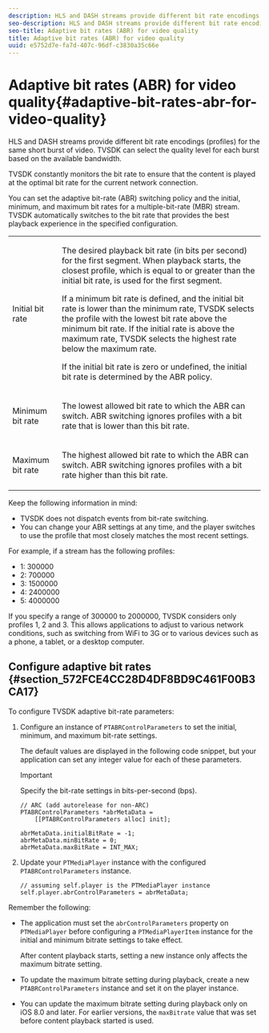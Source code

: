 ```yaml
---
description: HLS and DASH streams provide different bit rate encodings (profiles) for the same short burst of video. TVSDK can select the quality level for each burst based on the available bandwidth.
seo-description: HLS and DASH streams provide different bit rate encodings (profiles) for the same short burst of video. TVSDK can select the quality level for each burst based on the available bandwidth.
seo-title: Adaptive bit rates (ABR) for video quality
title: Adaptive bit rates (ABR) for video quality
uuid: e5752d7e-fa7d-407c-96df-c3830a35c66e
---
```


# Adaptive bit rates (ABR) for video quality{#adaptive-bit-rates-abr-for-video-quality}

HLS and DASH streams provide different bit rate encodings (profiles) for the same short burst of video. TVSDK can select the quality level for each burst based on the available bandwidth.

 TVSDK constantly monitors the bit rate to ensure that the content is played at the optimal bit rate for the current network connection.

You can set the adaptive bit-rate (ABR) switching policy and the initial, minimum, and maximum bit rates for a multiple-bit-rate (MBR) stream. TVSDK automatically switches to the bit rate that provides the best playback experience in the specified configuration. 

<table id="table_AF838E082235406AA359BF1C1A77F85F"> 
 <tbody> 
  <tr> 
   <td colname="col01"> Initial bit rate </td> 
   <td colname="col2"> <p>The desired playback bit rate (in bits per second) for the first segment. When playback starts, the closest profile, which is equal to or greater than the initial bit rate, is used for the first segment. </p> <p> If a minimum bit rate is defined, and the initial bit rate is lower than the minimum rate, TVSDK selects the profile with the lowest bit rate above the minimum bit rate. If the initial rate is above the maximum rate, TVSDK selects the highest rate below the maximum rate. </p> <p>If the initial bit rate is zero or undefined, the initial bit rate is determined by the ABR policy. </p> </td> 
  </tr> 
  <tr> 
   <td colname="col01"> Minimum bit rate </td> 
   <td colname="col2"> <p>The lowest allowed bit rate to which the ABR can switch. ABR switching ignores profiles with a bit rate that is lower than this bit rate. </p> </td> 
  </tr> 
  <tr> 
   <td colname="col01"> Maximum bit rate </td> 
   <td colname="col2"> <p>The highest allowed bit rate to which the ABR can switch. ABR switching ignores profiles with a bit rate higher than this bit rate. </p> </td> 
  </tr> 
 </tbody> 
</table>

Keep the following information in mind:

* TVSDK does not dispatch events from bit-rate switching. 
* You can change your ABR settings at any time, and the player switches to use the profile that most closely matches the most recent settings.

For example, if a stream has the following profiles:

* 1: 300000 
* 2: 700000 
* 3: 1500000 
* 4: 2400000 
* 5: 4000000

If you specify a range of 300000 to 2000000, TVSDK considers only profiles 1, 2 and 3. This allows applications to adjust to various network conditions, such as switching from WiFi to 3G or to various devices such as a phone, a tablet, or a desktop computer.

## Configure adaptive bit rates {#section_572FCE4CC28D4DF8BD9C461F00B3CA17}

To configure TVSDK adaptive bit-rate parameters:

1. Configure an instance of `PTABRControlParameters` to set the initial, minimum, and maximum bit-rate settings.

   The default values are displayed in the following code snippet, but your application can set any integer value for each of these parameters. 

   >[!IMPORTANT]
   >
   >Specify the bit-rate settings in bits-per-second (bps).

   ```
   // ARC (add autorelease for non-ARC) 
   PTABRControlParameters *abrMetaData =  
       [[PTABRControlParameters alloc] init];  
    
   abrMetaData.initialBitRate = -1; 
   abrMetaData.minBitRate = 0; 
   abrMetaData.maxBitRate = INT_MAX;
   ```

1. Update your `PTMediaPlayer` instance with the configured `PTABRControlParameters` instance. 

   ```
   // assuming self.player is the PTMediaPlayer instance 
   self.player.abrControlParameters = abrMetaData;
   ```

Remember the following:

* The application must set the `abrControlParameters` property on `PTMediaPlayer` before configuring a `PTMediaPlayerItem` instance for the initial and minimum bitrate settings to take effect.

  After content playback starts, setting a new instance only affects the maximum bitrate setting. 

* To update the maximum bitrate setting during playback, create a new `PTABRControlParameters` instance and set it on the player instance. 
* You can update the maximum bitrate setting during playback only on iOS 8.0 and later. For earlier versions, the `maxBitrate` value that was set before content playback started is used.

